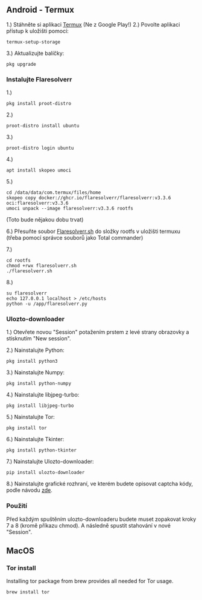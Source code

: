 ## Android - Termux

1.) Stáhněte si aplikaci [Termux](https://termux.com/) (Ne z Google Play!)
2.) Povolte aplikaci přístup k uložišti pomocí:
```shell
termux-setup-storage
```
3.) Aktualizujte balíčky:
```shell
pkg upgrade
```
### Instalujte Flaresolverr
1.) 
```
pkg install proot-distro
```
2.)
```
proot-distro install ubuntu
```
3.)
```
proot-distro login ubuntu
```
4.)
```
apt install skopeo umoci
```
5.)
```
cd /data/data/com.termux/files/home
skopeo copy docker://ghcr.io/flaresolverr/flaresolverr:v3.3.6 oci:flaresolverr:v3.3.6
umoci unpack --image flaresolverr:v3.3.6 rootfs
```
(Toto bude nějakou dobu trvat)

6.) Přesuňte soubor [Flaresolverr.sh](https://github.com/Vojtak42/ulozto-downloader/blob/master/Termux/Flaresolverr.sh) do složky rootfs v uložišti termuxu (třeba pomocí správce souborů jako Total commander)

7.) 
```
cd rootfs
chmod +rwx flaresolverr.sh
./flaresolverr.sh
```
8.)
```
su flaresolverr
echo 127.0.0.1 localhost > /etc/hosts
python -u /app/flaresolverr.py
```
### Ulozto-downloader
1.) Otevřete novou "Session" potažením prstem z levé strany obrazovky a stisknutím "New session".

2.) Nainstalujte Python:
```shell
pkg install python3
```
3.) Nainstalujte Numpy:
```shell
pkg install python-numpy
```
4.) Nainstalujte libjpeg-turbo:
```shell
pkg install libjpeg-turbo
```
5.) Nainstalujte Tor:
```shell
pkg install tor
```
6.) Nainstalujte Tkinter:
```shell
pkg install python-tkinter
```
7.) Nainstalujte Ulozto-downloader:
```shell
pip install ulozto-downloader
```
8.) Nainstalujte grafické rozhraní, ve kterém budete opisovat captcha kódy, podle návodu [zde](https://wiki.termux.com/wiki/Graphical_Environment).

### Použití
Před každým spuštěním ulozto-downloaderu budete muset zopakovat kroky 7 a 8 (kromě příkazu chmod). A následně spustit stahování v nové "Session".

## MacOS

### Tor install
Installing tor package from brew provides all needed for Tor usage.
```shell
brew install tor
```
